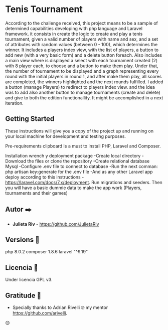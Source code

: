 # Tenis Tournament

According to the challenge received, this project means to be a sample of determined capabilities developing with php language and Laravel framework.
it consists in create the logic to create and play a tenis tournament, given a valid number of players with name and sex, and a set of attributes with random values (between 0 - 100), which determines the winner.
It includes a players index view, with the list of players, a button to add new (with a very basic form) and a delete button foreach. 
Also includes a main view where is displayed a select with each tournament created (2) with 8 player each, to choose and a button to make them play. Under that, the number of tournament to be displayed and a graph representing every round with the initial players in round 1, and after make them play, all scores are completed, the winners highlighted and the next rounds fulfilled. I added a button (manage Players) to redirect to players index view. and the idea was to add also another button to manage tournaments (create and delete) and give to both the edition functionallity. It might be accomplished in a next iteration.

## Getting Started

These instructions will give you a copy of the project up and running on
your local machine for development and testing purposes. 

Pre-requirements clipboard
Is a must to install PHP, Laravel and Composer.

Installation wrench y deployment package
-Create local directory -Download the files or clone the repository -Create relational database Mysql -Configure .env file to connect to database -Run the next comman: php artisan key:generate for the .env file -And as any other Laravel app deploy according to this instructions -https://laravel.com/docs/7.x/deployment.
Run migrations and seeders.
Then you will have a basic dummie data to make the app work
(Players, tournaments and their games)

## Autor ✒️

* **Julieta Riv** - https://github.com/JulietaRiv

## Versions 📌

php 8.0.2
composer 1.8.6
laravel "^9.19"

## Licencia 📄

Under licencia GPL v3.


## Gratitude 🎁

* Specially thanks to Adrian Rivelli 🤓 my mentor https://github.com/arivelli.

 😊
